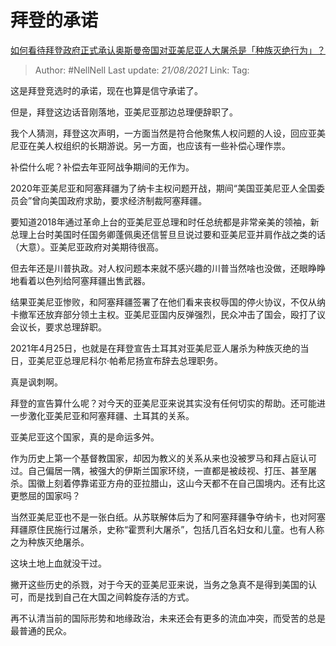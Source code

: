 # 拜登的承诺
[如何看待拜登政府正式承认奥斯曼帝国对亚美尼亚人大屠杀是「种族灭绝行为」？](https://www.zhihu.com/question/456438788/answer/1854873047)

> Author: #NellNell 
> Last update: *21/08/2021* 
> Link:
> Tag:   

这是拜登竞选时的承诺，现在也算是信守承诺了。

但是，拜登这边话音刚落地，亚美尼亚那边总理便辞职了。

我个人猜测，拜登这次声明，一方面当然是符合他聚焦人权问题的人设，回应亚美尼亚在美人权组织的长期游说。另一方面，也应该有一些补偿心理作祟。

补偿什么呢？补偿去年亚阿战争期间的无作为。

2020年亚美尼亚和阿塞拜疆为了纳卡主权问题开战，期间“美国亚美尼亚人全国委员会”曾向美国政府求助，要求经济制裁阿塞拜疆。

要知道2018年通过革命上台的亚美尼亚总理和时任总统都是非常亲美的领袖，新总理上台时美国时任国务卿蓬佩奥还信誓旦旦说过要和亚美尼亚并肩作战之类的话（大意）。亚美尼亚政府对美期待很高。

但去年还是川普执政。对人权问题本来就不感兴趣的川普当然啥也没做，还眼睁睁地看着以色列给阿塞拜疆出售武器。

结果亚美尼亚惨败，和阿塞拜疆签署了在他们看来丧权辱国的停火协议，不仅从纳卡撤军还放弃部分领土主权。亚美尼亚国内反弹强烈，民众冲击了国会，殴打了议会议长，要求总理辞职。

2021年4月25日，也就是在拜登宣告土耳其对亚美尼亚人屠杀为种族灭绝的当日，亚美尼亚总理尼科尔·帕希尼扬宣布辞去总理职务。

真是讽刺啊。

拜登的宣告算什么呢？对今天的亚美尼亚来说其实没有任何切实的帮助。还可能进一步激化亚美尼亚和阿塞拜疆、土耳其的关系。

亚美尼亚这个国家，真的是命运多舛。

作为历史上第一个基督教国家，却因为教义的关系从来也没被罗马和拜占庭认可过。自己偏居一隅，被强大的伊斯兰国家环绕，一直都是被歧视、打压、甚至屠杀。国徽上刻着停靠诺亚方舟的亚拉腊山，这山今天都不在自己国境内。还有比这更憋屈的国家吗？

当然亚美尼亚也不是一张白纸。从苏联解体后为了和阿塞拜疆争夺纳卡，也对阿塞拜疆原住民施行过屠杀，史称“霍贾利大屠杀”，包括几百名妇女和儿童。也有人称之为种族灭绝屠杀。

这块土地上血就没干过。

撇开这些历史的杀戮，对于今天的亚美尼亚来说，当务之急真不是得到美国的认可，而是找到自己在大国之间斡旋存活的方式。

再不认清当前的国际形势和地缘政治，未来还会有更多的流血冲突，而受苦的总是最普通的民众。